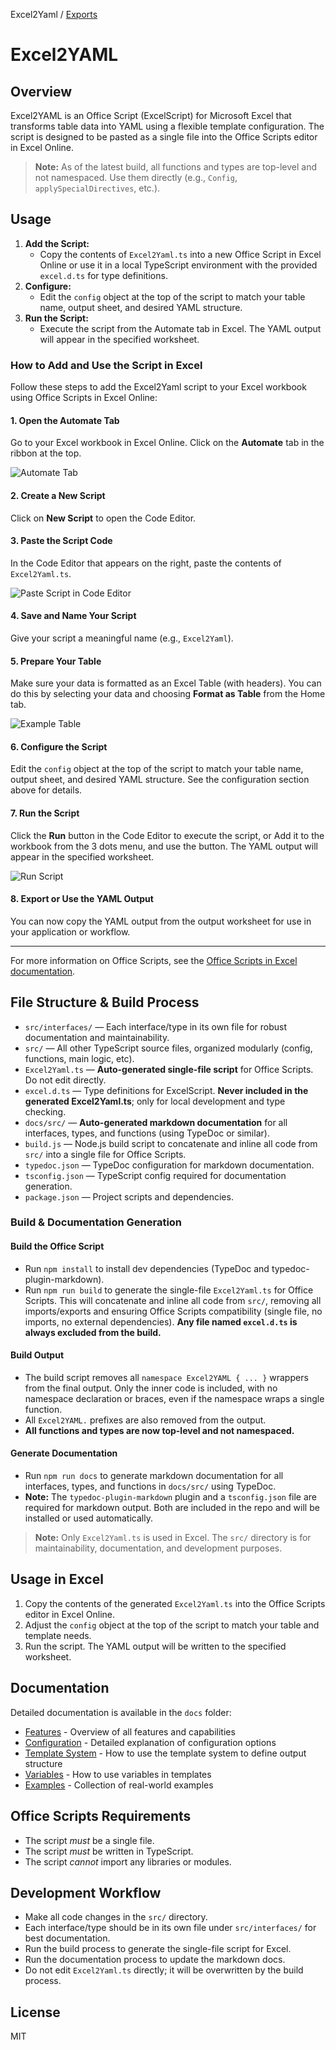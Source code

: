 Excel2Yaml / [Exports](modules.md)

# Excel2YAML

## Overview

Excel2YAML is an Office Script (ExcelScript) for Microsoft Excel that transforms table data into YAML using a flexible template configuration. The script is designed to be pasted as a single file into the Office Scripts editor in Excel Online.

> **Note:** As of the latest build, all functions and types are top-level and not namespaced. Use them directly (e.g., `Config`, `applySpecialDirectives`, etc.).

## Usage

1. **Add the Script:**
   - Copy the contents of `Excel2Yaml.ts` into a new Office Script in Excel Online or use it in a local TypeScript environment with the provided `excel.d.ts` for type definitions.
2. **Configure:**
   - Edit the `config` object at the top of the script to match your table name, output sheet, and desired YAML structure.
3. **Run the Script:**
   - Execute the script from the Automate tab in Excel. The YAML output will appear in the specified worksheet.

### How to Add and Use the Script in Excel

Follow these steps to add the Excel2Yaml script to your Excel workbook using Office Scripts in Excel Online:

#### 1. Open the Automate Tab

Go to your Excel workbook in Excel Online. Click on the **Automate** tab in the ribbon at the top.

![Automate Tab](/images/automate.png)

#### 2. Create a New Script

Click on **New Script** to open the Code Editor.

#### 3. Paste the Script Code

In the Code Editor that appears on the right, paste the contents of `Excel2Yaml.ts`.

![Paste Script in Code Editor](images/code_editor1.png)

#### 4. Save and Name Your Script

Give your script a meaningful name (e.g., `Excel2Yaml`).

#### 5. Prepare Your Table

Make sure your data is formatted as an Excel Table (with headers). You can do this by selecting your data and choosing **Format as Table** from the Home tab.

![Example Table](images/sheet1.png)

#### 6. Configure the Script

Edit the `config` object at the top of the script to match your table name, output sheet, and desired YAML structure. See the configuration section above for details.

#### 7. Run the Script

Click the **Run** button in the Code Editor to execute the script, or Add it to the workbook from the 3 dots menu, and use the button. The YAML output will appear in the specified worksheet.

![Run Script](images/code_editor1.1.png)

#### 8. Export or Use the YAML Output

You can now copy the YAML output from the output worksheet for use in your application or workflow.

---

For more information on Office Scripts, see the [Office Scripts in Excel documentation](https://learn.microsoft.com/en-us/office/dev/scripts/overview/excel).

## File Structure & Build Process

- `src/interfaces/` — Each interface/type in its own file for robust documentation and maintainability.
- `src/` — All other TypeScript source files, organized modularly (config, functions, main logic, etc).
- `Excel2Yaml.ts` — **Auto-generated single-file script** for Office Scripts. Do not edit directly.
- `excel.d.ts` — Type definitions for ExcelScript. **Never included in the generated Excel2Yaml.ts**; only for local development and type checking.
- `docs/src/` — **Auto-generated markdown documentation** for all interfaces, types, and functions (using TypeDoc or similar).
- `build.js` — Node.js build script to concatenate and inline all code from `src/` into a single file for Office Scripts.
- `typedoc.json` — TypeDoc configuration for markdown documentation.
- `tsconfig.json` — TypeScript config required for documentation generation.
- `package.json` — Project scripts and dependencies.

### Build & Documentation Generation

#### Build the Office Script

- Run `npm install` to install dev dependencies (TypeDoc and typedoc-plugin-markdown).
- Run `npm run build` to generate the single-file `Excel2Yaml.ts` for Office Scripts. This will concatenate and inline all code from `src/`, removing all imports/exports and ensuring Office Scripts compatibility (single file, no imports, no external dependencies). **Any file named `excel.d.ts` is always excluded from the build.**

#### Build Output

- The build script removes all `namespace Excel2YAML { ... }` wrappers from the final output. Only the inner code is included, with no namespace declaration or braces, even if the namespace wraps a single function.
- All `Excel2YAML.` prefixes are also removed from the output.
- **All functions and types are now top-level and not namespaced.**

#### Generate Documentation

- Run `npm run docs` to generate markdown documentation for all interfaces, types, and functions in `docs/src/` using TypeDoc.
- **Note:** The `typedoc-plugin-markdown` plugin and a `tsconfig.json` file are required for markdown output. Both are included in the repo and will be installed or used automatically.

> **Note:** Only `Excel2Yaml.ts` is used in Excel. The `src/` directory is for maintainability, documentation, and development purposes.

## Usage in Excel

1. Copy the contents of the generated `Excel2Yaml.ts` into the Office Scripts editor in Excel Online.
2. Adjust the `config` object at the top of the script to match your table and template needs.
3. Run the script. The YAML output will be written to the specified worksheet.

## Documentation

Detailed documentation is available in the `docs` folder:

- [Features](docs/features.md) - Overview of all features and capabilities
- [Configuration](docs/configuration.md) - Detailed explanation of configuration options
- [Template System](docs/template-system.md) - How to use the template system to define output structure
- [Variables](docs/variables.md) - How to use variables in templates
- [Examples](docs/examples/README.md) - Collection of real-world examples

## Office Scripts Requirements

- The script *must* be a single file.
- The script *must* be written in TypeScript.
- The script *cannot* import any libraries or modules.

## Development Workflow

- Make all code changes in the `src/` directory.
- Each interface/type should be in its own file under `src/interfaces/` for best documentation.
- Run the build process to generate the single-file script for Excel.
- Run the documentation process to update the markdown docs.
- Do not edit `Excel2Yaml.ts` directly; it will be overwritten by the build process.

## License

MIT
